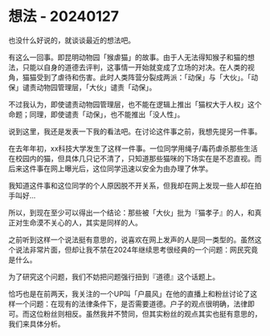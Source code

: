 # 想法 - 20240127

也没什么好说的，就谈谈最近的想法吧。

有这么一回事。即昆明动物园「猴虐猫」的故事。由于人无法得知猴子和猫的想法，只能以自身的道德去评判，这事情一开始就变成了立场的对决。在人类的视角，猫猫受到了虐待和伤害。此时人类阵营分裂成两派：「动保」与「大伙」。「动保」谴责动物园管理层，「大伙」谴责「动保」。

不过我认为，即使谴责动物园管理层，也不能在逻辑上推出「猫权大于人权」这个命题；同理，即使谴责「动保」，也不能推出「没人性」。

说到这里，我还是发表一下我的看法吧。在讨论这件事之前，我想先提另一件事。

在去年年初，xx科技大学发生了这样一件事。一位同学用绳子/毒药虐杀那些生活在校园内的猫，但具体几只记不清了，只知道那些猫咪的下场实在是不忍直视。而后来这件事在网上曝光后，这位同学迅速以安全为由办理了休学。

我知道这件事和这位同学的个人原因脱不开关系，但我却在网上发现一些人却在拍手叫好... 

所以，到现在至少可以得出一个结论：那些被「大伙」批为『猫孝子』的人，和真正对生命漠不关心的人，其实是同样的人。

之前听到这样一个说法挺有意思的，说喜欢在网上发声的人是同一类型的。虽然这个说法非常片面，但却让我不禁在2024年继续思考很经典的一个问题：网民究竟是什么。

为了研究这个问题，我们不妨把问题强行扭到『道德』这个话题上。

恰巧也是在前两天，我关注的一个UP叫「户晨风」在他的直播上和粉丝讨论了这样一个问题：在现有的法律条件下，是否需要道德。户子的观点很明确，法律即可。而这位粉丝则相反。虽然我并不赞同，但其实粉丝的观点其实也挺有意思的，我们来具体分析。

